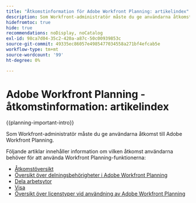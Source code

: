 ```yaml
---
title: "Åtkomstinformation för Adobe Workfront Planning: artikelindex"
description: Som Workfront-administratör måste du ge användarna åtkomst till Adobe Workfront Planning. Följande artiklar innehåller information om vilken åtkomst användarna behöver för att använda Workfront Planning.
hidefromtoc: true
hide: true
recommendations: noDisplay, noCatalog
exl-id: 98ca7d04-35c2-420a-a87c-50c00939853c
source-git-commit: 49335ec86057e4985477034558a271bf4efcab5e
workflow-type: tm+mt
source-wordcount: '99'
ht-degree: 0%

---
```


# Adobe Workfront Planning - åtkomstinformation: artikelindex

{{planning-important-intro}}

Som Workfront-administratör måste du ge användarna åtkomst till Adobe Workfront Planning.

Följande artiklar innehåller information om vilken åtkomst användarna behöver för att använda Workfront Planning-funktionerna:

* [Åtkomstöversikt](../access/access-overview.md)
* [Översikt över delningsbehörigheter i Adobe Workfront Planning](/help/quicksilver/maestro/access/sharing-permissions-overview.md)
* [Dela arbetsytor](/help/quicksilver/maestro/access/share-workspaces.md)
* [Visa](/help/quicksilver/maestro/access/share-views.md)
* [Översikt över licenstyper vid användning av Adobe Workfront Planning](/help/quicksilver/maestro/access/license-type-overview.md)


